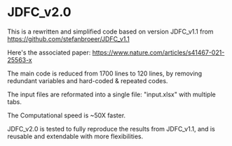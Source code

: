 # JDFC_v2.0
 This is a rewritten and simplified code based on version JDFC_v1.1 from https://github.com/stefanbroeer/JDFC_v1.1
 
 Here's the associated paper: https://www.nature.com/articles/s41467-021-25563-x
 
 The main code is reduced from 1700 lines to 120 lines, by removing redundant variables and hard-coded & repeated codes.
 
 The input files are reformated into a single file: "input.xlsx" with multiple tabs.
 
 The Computational speed is ~50X faster.
 
 JDFC_v2.0 is tested to fully reproduce the results from JDFC_v1.1, and is reusable and extendable with more flexibilities. 
 
 

